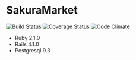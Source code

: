 # SakuraMarket

[![Build Status](https://travis-ci.org/blueplanet/sakura_market.svg?branch=master)](https://travis-ci.org/blueplanet/sakura_market)
[![Coverage Status](https://coveralls.io/repos/blueplanet/sakura_market/badge.png)](https://coveralls.io/r/blueplanet/sakura_market)
[![Code Climate](https://codeclimate.com/github/blueplanet/sakura_market.png)](https://codeclimate.com/github/blueplanet/sakura_market)

- Ruby 2.1.0
- Rails 4.1.0
- Postgresql 9.3
